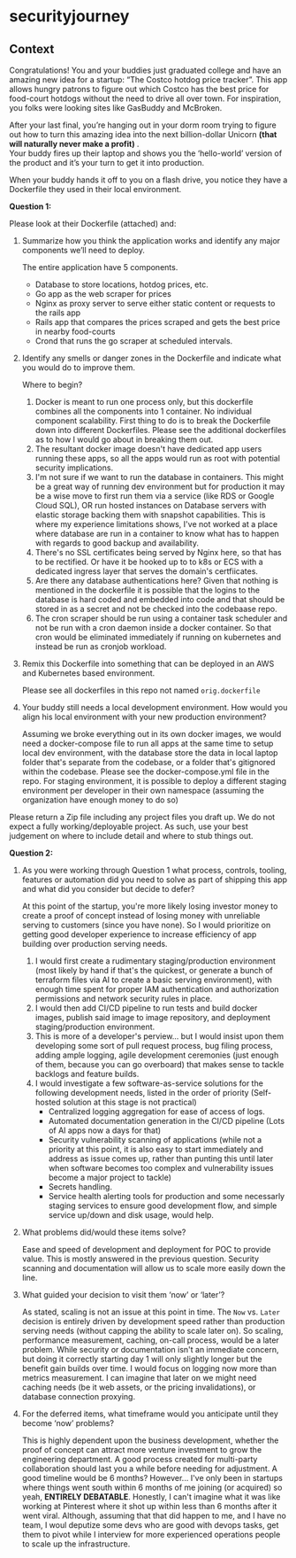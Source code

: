 # securityjourney

## Context

Congratulations! You and your buddies just graduated college and have an amazing new idea for a startup: “The Costco hotdog price tracker”.  This app allows hungry patrons to figure out which Costco has the best price for food-court hotdogs without the need to drive all over town.  For inspiration, you folks were looking sites like GasBuddy and McBroken.
 
After your last final, you’re hanging out in your dorm room trying to figure out how to turn this amazing idea into the next billion-dollar Unicorn **(that will naturally never make a profit)** .     
Your buddy fires up their laptop and shows you the ‘hello-world’ version of the product and it’s your turn to get it into production.
 
When your buddy hands it off to you on a flash drive, you notice they have a Dockerfile they used in their local environment.
 
**Question 1:**
 
Please look at their Dockerfile  (attached) and:
1.	Summarize how you think the application works and identify any major components we’ll need to deploy.
    
    The entire application have 5 components. 
    - Database to store locations, hotdog prices, etc. 
    - Go app as the web scraper for prices
    - Nginx as proxy server to serve either static content or requests to the rails app
    - Rails app that compares the prices scraped and gets the best price in nearby food-courts
    - Crond that runs the go scraper at scheduled intervals. 

2.	Identify any smells or danger zones in the Dockerfile and indicate what you would do to improve them.
    
    Where to begin?  
    1. Docker is meant to run one process only, but this dockerfile combines all the components into 1 container. No individual component scalability.  First thing to do is to break the Dockerfile down into different Dockerfiles. Please see the additional dockerfiles as to how I would go about in breaking them out. 
    2. The resultant docker image doesn't have dedicated app users running these apps, so all the apps would run as root with potential security implications. 
    3. I'm not sure if we want to run the database in containers. This might be a great way of running dev environment but for production it may be a wise move to first run them via a service (like RDS or Google Cloud SQL), OR run hosted instances on Database servers with elastic storage backing them with snapshot capabilities. This is where my experience limitations shows, I've not worked at a place where database are run in a container to know what has to happen with regards to good backup and availability. 
    4. There's no SSL certificates being served by Nginx here, so that has to be rectified. Or have it be hooked up to to k8s or ECS with a dedicated ingress layer that serves the domain's certfiicates. 
    5. Are there any database authentications here?  Given that nothing is mentioned in the dockerfile it is possible that the logins to the database is hard coded and embedded into code and that should be stored in as a secret and not be checked into the codebaase repo.
    6. The cron scraper should be run using a container task scheduler and not be run with a cron daemon inside a docker container. So that cron would be eliminated immediately if running on kubernetes and instead be run as cronjob workload.

3.	Remix this Dockerfile into something that can be deployed in an AWS and Kubernetes based environment.
    
    Please see all dockerfiles in this repo not named `orig.dockerfile`

4.	Your buddy still needs a local development environment.  How would you align his local environment with your new production environment?
    
    Assuming we broke everything out in its own docker images, we would need a docker-compose file to run all apps at the same time to setup local dev environment, with the database store the data in local laptop folder that's separate from the codebase, or a folder that's gitignored within the codebase. Please see the docker-compose.yml file in the repo. 
    For staging environment, it is possible to deploy a different staging environment per developer in their own namespace (assuming the organization have enough money to do so)
 
Please return a Zip file including any project files you draft up.  We do not expect a fully working/deployable project.  As such, use your best judgement on where to include detail and where to stub things out.  
 
**Question 2:**
 
1.	As you were working through Question 1 what process, controls, tooling, features or automation did you need to solve as part of shipping this app and what did you consider but decide to defer?
    
    At this point of the startup, you're more likely losing investor money to create a proof of concept instead of losing money with unreliable serving to customers (since you have none). So I would prioritize on getting good developer experience to increase efficiency of app building over production serving needs.

    1. I would first create a rudimentary staging/production environment (most likely by hand if that's the quickest, or generate a bunch of terraform files via AI to create a basic serving environment), with enough time spent for proper IAM authentication and authorization permissions and network security rules in place. 
    2. I would then add CI/CD pipeline to run tests and build docker images, publish said image to image repository, and deployment staging/production environment. 
    3. This is more of a developer's perview... but I would insist upon them developing some sort of pull request process, bug filing process, adding ample logging, agile development ceremonies (just enough of them, because you can go overboard) that makes sense to tackle backlogs and feature builds. 
    4. I would investigate a few software-as-service solutions for the following development needs, listed in the order of priority (Self-hosted solution at this stage is not practical)
        - Centralized logging aggregation for ease of access of logs. 
        - Automated documentation generation in the CI/CD pipeline (Lots of AI apps now a days for that)
	    - Security vulnerability scanning of applications (while not a priority at this point, it is also easy to start immediately and address as issue comes up, rather than punting this until later when software becomes too complex and vulnerability issues become a major project to tackle)
	    - Secrets handling.
	    - Service health alerting tools for production and some necessarly staging services to ensure good development flow, and simple service up/down and disk usage, would help. 
    
2.	What problems did/would these items solve?
    
    Ease and speed of development and deployment for POC to provide value. This is mostly answered in the previous question. 
    Security scanning and documentation will allow us to scale more easily down the line.

3.	What guided your decision to visit them ‘now’ or ‘later’?
    
    As stated, scaling is not an issue at this point in time. The `Now` vs. `Later` decision is entirely driven by development speed rather than production serving needs (without capping the ability to scale later on). So scaling, performance measurement, caching, on-call process, would be a later problem. While security or documentation isn't an immediate concern, but doing it correctly starting day 1 will only slightly longer but the benefit gain builds over time. I would focus on logging now more than metrics measurement. I can imagine that later on we might need caching needs (be it web assets, or the pricing invalidations), or database connection proxying. 

4.	For the deferred items, what timeframe would you anticipate until they become ‘now’ problems?
    
    This is highly dependent upon the business development, whether the proof of concept can attract more venture investment to grow the engineering department. A good process created for multi-party collaboration should last you a while before needing for adjustment. A good timeline would be 6 months? However... I've only been in startups where things went south within 6 months of me joining (or acquired) so yeah, **ENTIRELY DEBATABLE**. Honestly, I can't imagine what it was like working at Pinterest where it shot up within less than 6 months after it went viral. Although, assuming that that did happen to me, and I have no team, I woul deputize some devs who are good with devops tasks, get them to pivot while I interview for more experienced operations people to scale up the infrastructure. 
